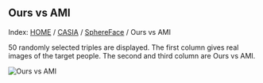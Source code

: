 ## Ours vs AMI

Index: [HOME](../../../../../) / [CASIA](../../) / [SphereFace](../) / Ours vs AMI

50 randomly selected triples are displayed. The first column gives real images of the target people. The second and third column are Ours vs AMI.

![Ours vs AMI](gt_black_ours_black_ami.png)